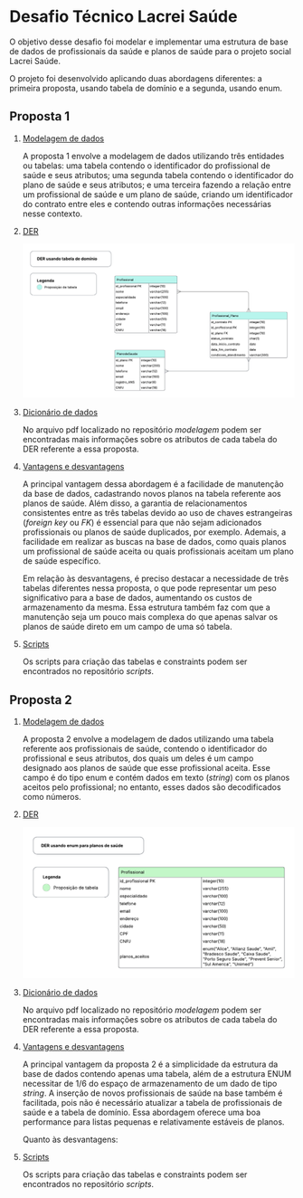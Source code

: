 # Desafio Técnico Lacrei Saúde

O objetivo desse desafio foi modelar e implementar uma estrutura de base de dados de profissionais da saúde e planos de saúde para o projeto social Lacrei Saúde.

O projeto foi desenvolvido aplicando duas abordagens diferentes: a primeira proposta, usando tabela de domínio e a segunda, usando enum.

## Proposta 1 
1) <ins>Modelagem de dados</ins>
    
    A proposta 1 envolve a modelagem de dados utilizando três entidades ou tabelas: uma tabela contendo o identificador do profissional de saúde e seus atributos; uma segunda tabela contendo o identificador do plano de saúde e seus atributos; e uma terceira fazendo a relação entre um profissional de saúde e um plano de saúde, criando um identificador do contrato entre eles e contendo outras informações necessárias nesse contexto.

2) <ins>DER</ins>
    
    ![Diagrama entidade-relacionamento desenvolvido para a proposta 1](modelagem/DER_dominio.png)
   
3) <ins>Dicionário de dados</ins>
   
    No arquivo pdf localizado no repositório *modelagem* podem ser encontradas mais informações sobre os atributos de cada tabela do DER referente a essa proposta.
   
4) <ins>Vantagens e desvantagens</ins>

    A principal vantagem dessa abordagem é a facilidade de manutenção da base de dados, cadastrando novos planos na tabela referente aos planos de saúde. Além disso, a garantia de relacionamentos consistentes entre as três tabelas devido ao uso de chaves estrangeiras (*foreign key* ou *FK*) é essencial para que não sejam adicionados profissionais ou planos de saúde duplicados, por exemplo. Ademais, a facilidade em realizar as buscas na base de dados, como quais planos um profissional de saúde aceita ou quais profissionais aceitam um plano de saúde específico.
  
    Em relação às desvantagens, é preciso destacar a necessidade de três tabelas diferentes nessa proposta, o que pode representar um peso significativo para a base de dados, aumentando os custos de armazenamento da mesma. Essa estrutura também faz com que a manutenção seja um pouco mais complexa do que apenas salvar os planos de saúde direto em um campo de uma só tabela.

5) <ins>Scripts</ins>

    Os scripts para criação das tabelas e constraints podem ser encontrados no repositório *scripts*.

## Proposta 2

1) <ins>Modelagem de dados</ins>
    
    A proposta 2 envolve a modelagem de dados utilizando uma tabela referente aos profissionais de saúde, contendo o identificador do profissional e seus atributos, dos quais um deles é um campo designado aos planos de saúde que esse profissional aceita. Esse campo é do tipo enum e contém dados em texto (*string*) com os planos aceitos pelo profissional; no entanto, esses dados são decodificados como números.

2) <ins>DER</ins>
    
    ![Diagrama entidade-relacionamento desenvolvido para a proposta 2](modelagem/DER_enum.png)
   
3) <ins>Dicionário de dados</ins>
   
    No arquivo pdf localizado no repositório *modelagem* podem ser encontradas mais informações sobre os atributos de cada tabela do DER referente a essa proposta.
   
4) <ins>Vantagens e desvantagens</ins>

    A principal vantagem da proposta 2 é a simplicidade da estrutura da base de dados contendo apenas uma tabela, além de a estrutura ENUM necessitar de 1/6 do espaço de armazenamento de um dado de tipo *string*. A inserção de novos profissionais de saúde na base também é facilitada, pois não é necessário atualizar a tabela de profissionais de saúde e a tabela de domínio. Essa abordagem oferece uma boa performance para listas pequenas e relativamente estáveis de planos.

   Quanto às desvantagens:
   
5) <ins>Scripts</ins>

    Os scripts para criação das tabelas e constraints podem ser encontrados no repositório *scripts*.
